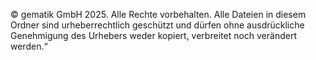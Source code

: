 © gematik GmbH 2025.
Alle Rechte vorbehalten. Alle Dateien in diesem Ordner sind urheberrechtlich geschützt und dürfen ohne ausdrückliche Genehmigung des Urhebers weder kopiert, verbreitet noch verändert werden.“
